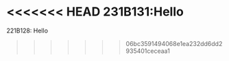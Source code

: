 <<<<<<< HEAD
231B131:Hello
=======
221B128: Hello 

>>>>>>> 06bc3591494068e1ea232dd6dd2935401ceceaa1

